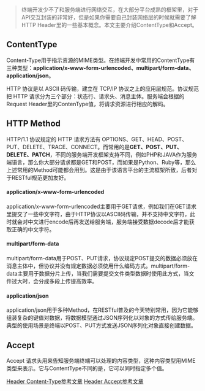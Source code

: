 >终端开发少不了和服务端进行网络交互，在大部分平台成熟的框架里，对于API交互封装的非常好，但是如果你需要自己封装网络层的时候就需要了解HTTP Header里的一些基本概念。本文主要介绍ContentType和Accept。
    
## ContentType
Content-Type用于指示资源的MIME类型。在终端开发中常用的ContentType有三种类型：**application/x-www-form-urlencoded、multipart/form-data、application/json**。

HTTP 协议是以 ASCII 码传输，建立在 TCP/IP 协议之上的应用层规范。协议规范把 HTTP 请求分为三个部分：状态行、请求头、消息主体。服务端会根据的Request Header里的ContenType值，将请求资源进行相应的解码。
    
## HTTP Method
HTTP/1.1 协议规定的 HTTP 请求方法有 OPTIONS、GET、HEAD、POST、PUT、DELETE、TRACE、CONNECT。而常用的是**GET、POST、PUT、DELETE、PATCH**，不同的服务端开发框架支持不同，例如PHP和JAVA作为服务端语言，那么你大部分请求都是GET和POST，而如果是Python、Ruby等，那么上述常用的Method可能都会用到。这是由于该语言平台的主流框架所致，后者对于RESTful规范更加友好。
    
#### application/x-www-form-urlencoded
application/x-www-form-urlencoded主要用于GET请求，例如我们在GET请求里提交了一些中文字符，由于HTTP协议以ASCII码传输，并不支持中文字符，此时就会对中文进行encode后再发送给服务端，服务端接受数据decode后才能获取正确的中文字符。
    
#### multipart/form-data
multipart/form-data用于POST、PUT请求，协议规定POST提交的数据必须放在消息主体中，但协议并没有规定数据必须使用什么编码方式。multipart/form-data主要用于数据分片上传，当我们需要提交文件类型数据时使用此方式，当文件过大时，会分成多段上传提高效率。

#### application/json
application/json用于多种Method，在RESTful普及的今天特别常用，因为它能够组装复杂的键值对数据，将数据模型通过JSON序列化以对象的方式传给服务端。典型的使用场景是终端以POST、PUT方式发送JSON序列化对象直接创建数据。

## Accept
Accept 请求头用来告知服务端终端可以处理的内容类型，这种内容类型用MIME类型来表示。它与ContentType不同的是，它可以同时指定多个值。



[Header Content-Type参考文章](https://developer.mozilla.org/zh-CN/docs/Web/HTTP/Headers/Content-Type)
[Header Accept参考文章](https://developer.mozilla.org/zh-CN/docs/Web/HTTP/Headers/Accept)
